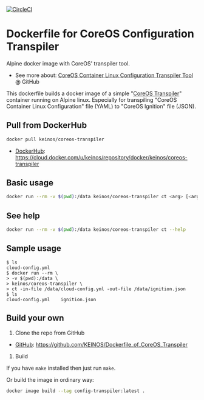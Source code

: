[![CircleCI](https://circleci.com/gh/KEINOS/Dockerfile_of_CoreOS_Transpiler.svg?style=svg)](https://circleci.com/gh/KEINOS/Dockerfile_of_CoreOS_Transpiler)

# Dockerfile for CoreOS Configuration Transpiler

Alpine docker image with CoreOS' transpiler tool.

- See more about: [CoreOS Container Linux Configuration Transpiler Tool](https://github.com/coreos/container-linux-config-transpiler) @ GitHub

This dockerfile builds a docker image of a simple "[CoreOS Transpiler](https://github.com/coreos/container-linux-config-transpiler)" container running on Alpine linux. Especially for transpiling "CoreOS Container Linux Configuration" file (YAML) to "CoreOS Ignition" file (JSON).

## Pull from DockerHub

```bash
docker pull keinos/coreos-transpiler
```

- [DockerHub](https://cloud.docker.com/u/keinos/repository/docker/keinos/coreos-transpiler): <https://cloud.docker.com/u/keinos/repository/docker/keinos/coreos-transpiler>

## Basic usage

```bash
docker run --rm -v $(pwd):/data keinos/coreos-transpiler ct <arg> [<arg> <arg> ...]
```

## See help

```bash
docker run --rm -v $(pwd):/data keinos/coreos-transpiler ct --help
```

## Sample usage

```shellsession
$ ls
cloud-config.yml
$ docker run --rm \
> -v $(pwd):/data \
> keinos/coreos-transpiler \
> ct -in-file /data/cloud-config.yml -out-file /data/ignition.json
$ ls
cloud-config.yml    ignition.json
```

## Build your own

1. Clone the repo from GitHub

- [GitHub](https://github.com/KEINOS/Dockerfile_of_CoreOS_Transpiler): <https://github.com/KEINOS/Dockerfile_of_CoreOS_Transpiler>

1. Build

  If you have `make` installed then just run `make`. 
  
  Or build the image in ordinary way:

  ```bash
  docker image build --tag config-transpiler:latest .
  ```
